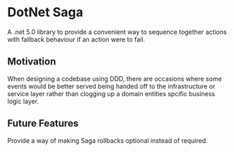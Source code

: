 # DotNet Saga

A .net 5.0 library to provide a convenient way to sequence together actions with fallback behaviour if an action were to fail.

## Motivation

When designing a codebase using DDD, there are occasions where some events would be better served being handed off to the infrastructure or service layer rather than clogging up a domain entities spcific business logic layer. 

## Future Features

Provide a way of making Saga rollbacks optional instead of required.